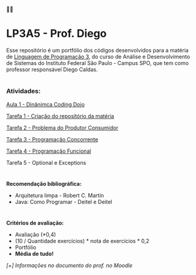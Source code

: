 :man_student:
# LP3A5 - Prof. Diego
Esse repositório é um portfólio dos códigos desenvolvidos para a matéria de [Linguagem de Programação 3](https://www.notion.so/LP3A5-Prof-Diego-f93981de72ff45baa2a52e8261d19ad8), do curso de Análise e Desenvolvimento de Sistemas do Instituto Federal São Paulo - Campus SPO, que tem como professor responsável Diego Caldas.
#
### Atividades:
[Aula 1 - Dinânimca Coding Dojo](https://github.com/PiresMurilo/LP3A5/tree/main/Aula1)

[Tarefa 1 - Criação do reposítório da matéria](https://github.com/PiresMurilo/LP3A5)

[Tarefa 2 - Problema do Produtor Consumidor](https://github.com/PiresMurilo/LP3A5/tree/main/Aula3/aula3)

[Tarefa 3 - Programação Concorrente](https://github.com/PiresMurilo/LP3A5/tree/main/tarefa3)

[Tarefa 4 - Programação Funcional](https://github.com/PiresMurilo/LP3A5/tree/main/Tarefa4)

Tarefa 5 - Optional e Exceptions

#

**Recomendação bibliográfica:**

- Arquitetura limpa - Robert C. Martin
- Java: Como Programar - Deitel e Deitel
#
**Critérios de avaliação:**

- Avaliação (*0,4)
- (10 / Quantidade exercícios) * nota de exercícios * 0,2
- Portfólio
- **Média de tudo!**

*[+] Informações no documento do prof. no Moodle*



